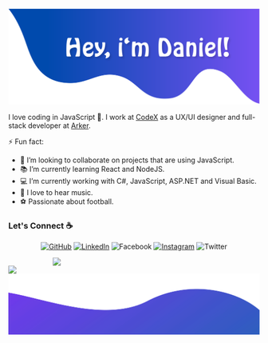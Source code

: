 ![alt text](./topp.png)

I love coding in JavaScript :snake:. I work at [CodeX](https://codexjr.com.br/) as a UX/UI designer and full-stack developer at [Arker](https://www.linkedin.com/company/arker-trade-promotion-management/mycompany/).

<!--
**sisodiya2421/sisodiya2421** is a ✨ _special_ ✨ repository because its `README.md` (this file) appears on your GitHub profile.

Here are some ideas to get you started:

- 🔭 I’m currently working on ...
- 🌱 I’m currently learning ...
- 👯 I’m looking to collaborate on ...
- 🤔 I’m looking for help with ...
- 💬 Ask me about ...
- 📫 How to reach me: ...
- 😄 Pronouns: ...
- ⚡ Fun fact: ...
-->

⚡ Fun fact:
- 👯 I’m looking to collaborate on projects that are using JavaScript.
- 📚 I’m currently learning React and NodeJS.
- 💻 I’m currently working with C#, JavaScript, ASP.NET and Visual Basic.
- :musical_note: I love to hear music.
- :soccer: Passionate about football.


### Let's Connect :coffee:
<p align="center">
	<a href="https://github.com/danieljoose"><img src="https://img.icons8.com/bubbles/50/000000/github.png" alt="GitHub"/></a>
	<a href="https://www.linkedin.com/in/daanieljoose/"><img src="https://img.icons8.com/bubbles/50/000000/linkedin.png" alt="LinkedIn"/></a>
	<img src="https://img.icons8.com/bubbles/50/000000/facebook-new.png" alt="Facebook"/></a>
	<a href="https://www.instagram.com/daanieljose/"><img src="https://img.icons8.com/bubbles/50/000000/instagram.png" alt="Instagram"/></a>
	<img src="https://img.icons8.com/bubbles/50/000000/twitter.png" alt="Twitter"/></a>
</p>



<a href="https://github.com/anuraghazra/github-readme-stats">
  <img align="right" width="415" src="https://github-readme-stats.vercel.app/api?username=danieljoose&count_private=true&show_icons=true&theme=dracula" />
</a>

<a href="https://github.com/anuraghazra/convoychat">
  <img align="left" width="350" src="https://github-readme-stats.vercel.app/api/top-langs/?username=danieljoose&layout=compact&theme=dracula" />
</a>




![alt text](./bottom.svg)
